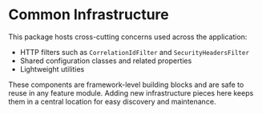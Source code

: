 # Common Infrastructure

This package hosts cross-cutting concerns used across the application:

- HTTP filters such as `CorrelationIdFilter` and `SecurityHeadersFilter`
- Shared configuration classes and related properties
- Lightweight utilities

These components are framework-level building blocks and are safe to reuse in any
feature module. Adding new infrastructure pieces here keeps them in a central
location for easy discovery and maintenance.
